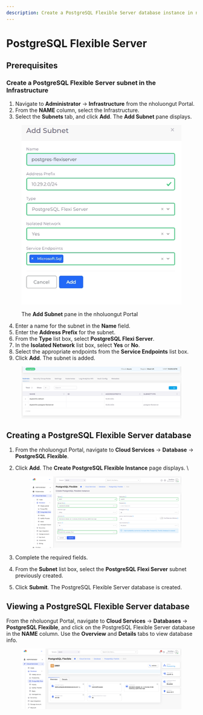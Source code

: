 ```yaml
---
description: Create a PostgreSQL Flexible Server database instance in nholuongut
---
```


# PostgreSQL Flexible Server

## Prerequisites

### Create a PostgreSQL Flexible Server subnet in the Infrastructure

1. Navigate to **Administrator** -> **Infrastructure** from the nholuongut Portal.&#x20;
2. From the **NAME** column, select the Infrastructure.&#x20;
3. Select the **Subnets** tab, and click **Add**. The **Add Subnet** pane displays.&#x20;

<div align="left">

<figure><img src="../../../.gitbook/assets/final sub.png" alt=""><figcaption><p>The <strong>Add Subnet</strong> pane in the nholuongut Portal</p></figcaption></figure>

</div>

4. Enter a name for the subnet in the **Name** field.&#x20;
5. Enter the **Address Prefix** for the subnet.&#x20;
6. From the **Type** list box, select **PostgreSQL Flexi Server**.
7. In the **Isolated Network** list box, select **Yes** or **No**.&#x20;
8. Select the appropriate endpoints from the **Service Endpoints** list box.&#x20;
9. Click **Add**. The subnet is added.&#x20;

<div align="left">

<figure><img src="../../../.gitbook/assets/success.png" alt=""><figcaption></figcaption></figure>

</div>

## Creating a PostgreSQL Flexible Server database

1. From the nholuongut Portal, navigate to **Cloud Services** -> **Database** -> **PostgreSQL Flexible**.
2.  Click **Add**. The **Create PostgreSQL Flexible Instance** page displays. \


    <figure><img src="../../../.gitbook/assets/postgress add page.png" alt=""><figcaption></figcaption></figure>
3. Complete the required fields.&#x20;
4. From the **Subnet** list box, select the **PostgreSQL Flexi Server** subnet previously created.&#x20;
5. Click **Submit**. The PostgreSQL Flexible Server database is created.&#x20;

## Viewing a PostgreSQL Flexible Server database

From the nholuongut Portal, navigate to **Cloud Services** -> **Databases** -> **PostgreSQL Flexible**, and click on the PostgreSQL Flexible Server database in the **NAME** column. Use the **Overview** and **Details** tabs to view database info.&#x20;

<figure><img src="../../../.gitbook/assets/view postgresql.png" alt=""><figcaption></figcaption></figure>
